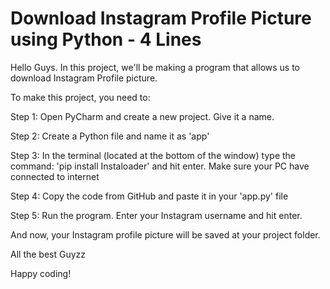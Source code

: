 # Download Instagram Profile Picture using Python - 4 Lines

Hello Guys. In this project, we'll be making a program that allows us to download Instagram Profile picture.

To make this project, you need to:

Step 1: Open PyCharm and create a new project. Give it a name.

Step 2: Create a Python file and name it as 'app'

Step 3: In the terminal (located at the bottom of the window) type the command: 'pip install Instaloader' and hit enter. Make sure your PC have connected to internet

Step 4: Copy the code from GitHub and paste it in your 'app.py' file

Step 5: Run the program. Enter your Instagram username and hit enter.

And now, your Instagram profile picture will be saved at your project folder.

All the best Guyzz

Happy coding!
